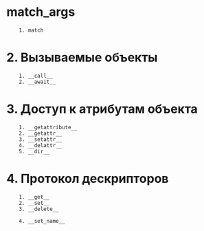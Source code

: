 # __match_args__
```
    1. match
```

# 2. Вызываемые объекты
```
    1. __call__
    2. __await__
```

# 3. Доступ к атрибутам объекта
```
    1. __getattribute__
    2. __getattr__
    3. __setattr__
    4. __delattr__
    5. __dir__
```

# 4. Протокол дескрипторов
```
    1. __get__
    2. __set__   
    3. __delete__
    
    4. __set_name__ 
```
